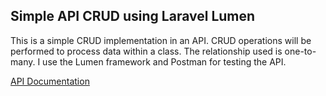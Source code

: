 ## Simple API CRUD using Laravel Lumen
This is a simple CRUD implementation in an API. CRUD operations will be performed to process data within a class. The relationship used is one-to-many. I use the Lumen framework and Postman for testing the API.

[API Documentation](https://documenter.getpostman.com/view/27537680/2sA2xpS9Pb)
